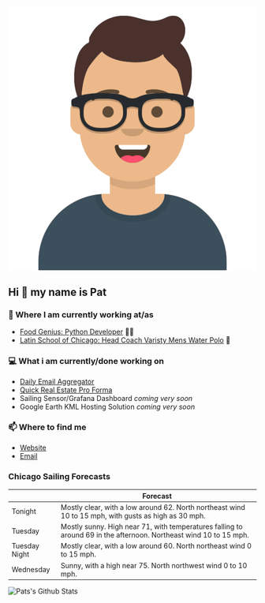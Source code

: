 [![Social banner for p-j-falconer](https://raw.githubusercontent.com/P-J-FALCONER/P-J-FALCONER/master/assets/avataaars.svg)](https://patfalconer.com/)
## Hi :wave: my name is Pat

### 💼 Where I am currently working at/as
- [Food Genius: Python Developer](https://getfoodgenius.com/) 🍔🐍
- [Latin School of Chicago: Head Coach Varisty Mens Water Polo](https://www.latinschool.org/) 🤽


### 💻 What i am currently/done working on
 - [Daily Email Aggregator](https://github.com/P-J-FALCONER/dott_daily_mail)
 - [Quick Real Estate Pro Forma](https://github.com/P-J-FALCONER/henry)
 - Sailing Sensor/Grafana Dashboard *coming very soon*
 - Google Earth KML Hosting Solution *coming very soon*

### 📫 Where to find me
 - [Website](https://patfalconer.com/)
 - [Email](mailto:patrick.j.falconer@gmail.com)


### Chicago Sailing Forecasts
|   | Forecast  |
|---|---|
| Tonight | Mostly clear, with a low around 62. North northeast wind 10 to 15 mph, with gusts as high as 30 mph. |
| Tuesday | Mostly sunny. High near 71, with temperatures falling to around 69 in the afternoon. Northeast wind 10 to 15 mph. |
| Tuesday Night | Mostly clear, with a low around 60. North northeast wind 0 to 15 mph. |
| Wednesday | Sunny, with a high near 75. North northwest wind 0 to 10 mph. |

![Pats's Github Stats](https://github-readme-stats.vercel.app/api?username=p-j-falconer&show_icons=true&theme=radical)

